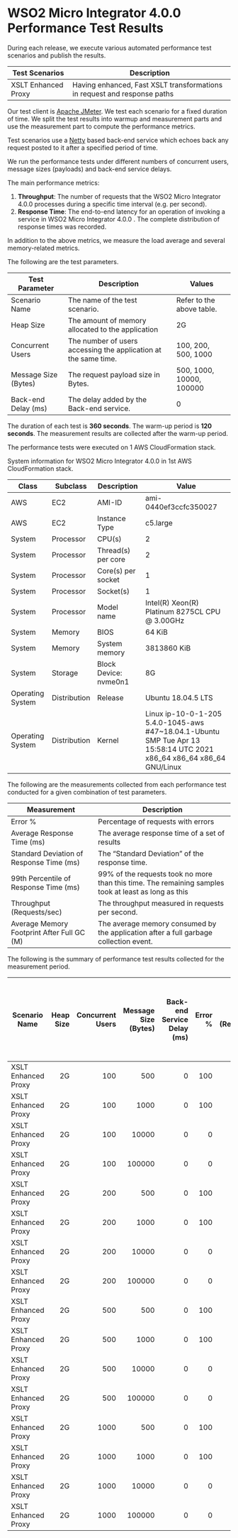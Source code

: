 # WSO2 Micro Integrator 4.0.0 Performance Test Results

During each release, we execute various automated performance test scenarios and publish the results.

| Test Scenarios | Description |
| --- | --- |
| XSLT Enhanced Proxy | Having enhanced, Fast XSLT transformations in request and response paths |

Our test client is [Apache JMeter](https://jmeter.apache.org/index.html). We test each scenario for a fixed duration of
time. We split the test results into warmup and measurement parts and use the measurement part to compute the
performance metrics.

Test scenarios use a [Netty](https://netty.io/) based back-end service which echoes back any request
posted to it after a specified period of time.

We run the performance tests under different numbers of concurrent users, message sizes (payloads) and back-end service
delays.

The main performance metrics:

1. **Throughput**: The number of requests that the WSO2 Micro Integrator 4.0.0 processes during a specific time interval (e.g. per second).
2. **Response Time**: The end-to-end latency for an operation of invoking a service in WSO2 Micro Integrator 4.0.0 . The complete distribution of response times was recorded.

In addition to the above metrics, we measure the load average and several memory-related metrics.

The following are the test parameters.

| Test Parameter | Description | Values |
| --- | --- | --- |
| Scenario Name | The name of the test scenario. | Refer to the above table. |
| Heap Size | The amount of memory allocated to the application | 2G |
| Concurrent Users | The number of users accessing the application at the same time. | 100, 200, 500, 1000 |
| Message Size (Bytes) | The request payload size in Bytes. | 500, 1000, 10000, 100000 |
| Back-end Delay (ms) | The delay added by the Back-end service. | 0 |

The duration of each test is **360 seconds**. The warm-up period is **120 seconds**.
The measurement results are collected after the warm-up period.

The performance tests were executed on 1 AWS CloudFormation stack.


System information for WSO2 Micro Integrator 4.0.0 in 1st AWS CloudFormation stack.

| Class | Subclass | Description | Value |
| --- | --- | --- | --- |
| AWS | EC2 | AMI-ID | ami-0440ef3ccfc350027 |
| AWS | EC2 | Instance Type | c5.large |
| System | Processor | CPU(s) | 2 |
| System | Processor | Thread(s) per core | 2 |
| System | Processor | Core(s) per socket | 1 |
| System | Processor | Socket(s) | 1 |
| System | Processor | Model name | Intel(R) Xeon(R) Platinum 8275CL CPU @ 3.00GHz |
| System | Memory | BIOS | 64 KiB |
| System | Memory | System memory | 3813860 KiB |
| System | Storage | Block Device: nvme0n1 | 8G |
| Operating System | Distribution | Release | Ubuntu 18.04.5 LTS |
| Operating System | Distribution | Kernel | Linux ip-10-0-1-205 5.4.0-1045-aws #47~18.04.1-Ubuntu SMP Tue Apr 13 15:58:14 UTC 2021 x86_64 x86_64 x86_64 GNU/Linux |


The following are the measurements collected from each performance test conducted for a given combination of
test parameters.

| Measurement | Description |
| --- | --- |
| Error % | Percentage of requests with errors |
| Average Response Time (ms) | The average response time of a set of results |
| Standard Deviation of Response Time (ms) | The “Standard Deviation” of the response time. |
| 99th Percentile of Response Time (ms) | 99% of the requests took no more than this time. The remaining samples took at least as long as this |
| Throughput (Requests/sec) | The throughput measured in requests per second. |
| Average Memory Footprint After Full GC (M) | The average memory consumed by the application after a full garbage collection event. |

The following is the summary of performance test results collected for the measurement period.

|  Scenario Name | Heap Size | Concurrent Users | Message Size (Bytes) | Back-end Service Delay (ms) | Error % | Throughput (Requests/sec) | Average Response Time (ms) | Standard Deviation of Response Time (ms) | 99th Percentile of Response Time (ms) | WSO2 Micro Integrator 4.0.0 GC Throughput (%) | Average WSO2 Micro Integrator 4.0.0 Memory Footprint After Full GC (M) |
|---|---:|---:|---:|---:|---:|---:|---:|---:|---:|---:|---:|
|  XSLT Enhanced Proxy | 2G | 100 | 500 | 0 | 100 | 0.67 | 120064 | 0 | 120319 | 99.74 | 27.938 |
|  XSLT Enhanced Proxy | 2G | 100 | 1000 | 0 | 100 | 0.67 | 120064 | 0 | 120319 | N/A | N/A |
|  XSLT Enhanced Proxy | 2G | 100 | 10000 | 0 | 0 | 581.65 | 171.76 | 64.4 | 343 | N/A | N/A |
|  XSLT Enhanced Proxy | 2G | 100 | 100000 | 0 | 0 | 82.45 | 1208.89 | 247.56 | 1799 | N/A | N/A |
|  XSLT Enhanced Proxy | 2G | 200 | 500 | 0 | 100 | 1.34 | 120064 | 0 | 120319 | N/A | N/A |
|  XSLT Enhanced Proxy | 2G | 200 | 1000 | 0 | 100 | 1.34 | 120064 | 0 | 120319 | N/A | N/A |
|  XSLT Enhanced Proxy | 2G | 200 | 10000 | 0 | 0 | 617.79 | 323.74 | 98.15 | 575 | N/A | N/A |
|  XSLT Enhanced Proxy | 2G | 200 | 100000 | 0 | 0 | 81.88 | 2426.41 | 349.91 | 3375 | N/A | N/A |
|  XSLT Enhanced Proxy | 2G | 500 | 500 | 0 | 100 | 3.33 | 120064 | 0 | 120319 | N/A | N/A |
|  XSLT Enhanced Proxy | 2G | 500 | 1000 | 0 | 100 | 3.34 | 120064 | 0 | 120319 | N/A | N/A |
|  XSLT Enhanced Proxy | 2G | 500 | 10000 | 0 | 0 | 623.54 | 800.37 | 199.99 | 1327 | N/A | N/A |
|  XSLT Enhanced Proxy | 2G | 500 | 100000 | 0 | 0 | 78.28 | 6278.96 | 488.94 | 7455 | N/A | N/A |
|  XSLT Enhanced Proxy | 2G | 1000 | 500 | 0 | 100 | 6.67 | 120064 | 0 | 120319 | N/A | N/A |
|  XSLT Enhanced Proxy | 2G | 1000 | 1000 | 0 | 100 | 6.67 | 120064 | 0 | 120319 | N/A | N/A |
|  XSLT Enhanced Proxy | 2G | 1000 | 10000 | 0 | 0 | 602.16 | 1653.29 | 315.25 | 2543 | N/A | N/A |
|  XSLT Enhanced Proxy | 2G | 1000 | 100000 | 0 | 0 | 76.09 | 12655.55 | 692.76 | 14335 | N/A | N/A |
